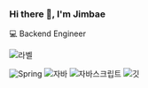 ### Hi there 👋, I'm Jimbae

<!--
**jimbaemon/jimbaemon** is a ✨ _special_ ✨ repository because its `README.md` (this file) appears on your GitHub profile.

Here are some ideas to get you started:

- 🔭 I’m currently working on ...
- 🌱 I’m currently learning ...
- 👯 I’m looking to collaborate on ...
- 🤔 I’m looking for help with ...
- 💬 Ask me about ...
- 📫 How to reach me: ...
- 😄 Pronouns: ...
- ⚡ Fun fact: ...
-->
💻 Backend Engineer

![라벨](https://github-readme-stats.vercel.app/api?username=jimbaemon&show_icons=true&theme=vue-dark)


![Spring](https://img.shields.io/badge/Framework-Spring-84B0B4?logo=Spring) ![자바](https://img.shields.io/badge/Language-Java-84B0B4?logo=Java) ![자바스크립트](https://img.shields.io/badge/Language-Javascript-84B0B4?logo=Javascript) ![깃](https://img.shields.io/badge/Tools-Git-84B0B4?logo=Git)
